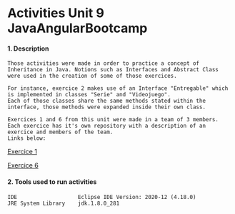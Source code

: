 # Activities Unit 9 JavaAngularBootcamp

#### 1. Description
```
Those activities were made in order to practice a concept of Inheritance in Java. Notions such as Interfaces and Abstract Class 
were used in the creation of some of those exercices. 

For instance, exercice 2 makes use of an Interface "Entregable" which is implemented in classes "Serie" and "Videojuego". 
Each of those classes share the same methods stated within the interface, those methods were expanded inside their own class.

Exercices 1 and 6 from this unit were made in a team of 3 members.
Each exercice has it's own repository with a description of an exercice and members of the team.
Links below:
```
[Exercice 1](https://github.com/andreykiv/Electrodomesticos)

[Exercice 6](https://github.com/andreykiv/Sala-de-Cine)
#### 2. Tools used to run activities
```
IDE                   Eclipse IDE Version: 2020-12 (4.18.0)
JRE System Library    jdk.1.8.0_281  
